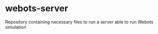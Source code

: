 # webots-server
Repository containing necessary files to run a server able to run Webots simulation
